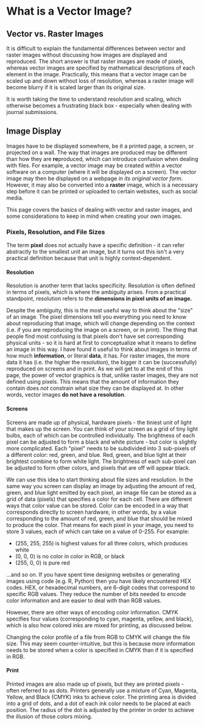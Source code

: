 
# What is a Vector Image?

## Vector vs. Raster Images
It is difficult to explain the fundamental differences between vector and raster images without discussing how images are displayed and reproduced. The short answer is that raster images are made of pixels, whereas vector images are specified by mathematical descriptions of each element in the image. Practically, this means that a vector image can be scaled up and down without loss of resolution, whereas a raster image will become blurry if it is scaled larger than its original size. 

It is worth taking the time to understand resolution and scaling, which otherwise becomes a frustrating black box - especially when dealing with journal submissions. 

## Image Display
Images have to be displayed somewhere, be it a printed page, a screen, or projected on a wall. The way that images are produced may be different than how they are **re**produced, which can introduce confusion when dealing with files. For example, a vector image may be created within a vector software on a computer (where it will be displayed on a screen). The vector image may then be displayed on a webpage *in its original vector form*. However, it may also be converted into a **raster** image, which is a necessary step before it can be printed or uploaded to certain websites, such as social media. 

This page covers the basics of dealing with vector and raster images, and some considerations to keep in mind when creating your own images. 

### Pixels, Resolution, and File Sizes
The term **pixel** does not actually have a specific definition - it can refer abstractly to the smallest unit an image, but it turns out this isn't a very practical definition because that unit is highly context-dependent.

#### Resolution
Resolution is another term that lacks specificity. Resolution is often defined in terms of pixels, which is where the ambiguity arises. From a practical standpoint, resolution refers to the **dimensions in pixel units of an image.** 

Despite the ambiguity, this is the most useful way to think about the "size" of an image. The pixel dimensions tell you everything you need to know about reproducing that image, which will change depending on the context (i.e. if you are reproducing the image on a screen, or in print). The thing that people find most confusing is that pixels don't have set corresponding physical units - so it is hard at first to conceptualize what it means to define an image in this way. I have found it useful to think about images in terms of how much **information**, or literal **data**, it has. For raster images, the more data it has (i.e. the higher the resolution), the bigger it can be (successfully) reproduced on screens and in print. As we will get to at the end of this page, the power of vector graphics is that, unlike raster images, they are not defined using pixels. This means that the amount of information they contain does *not* constrain what size they can be displayed at. In other words, vector images **do not have a resolution**. 

#### Screens
Screens are made up of physical, hardware pixels - the tiniest unit of light that makes up the screen. You can think of your screen as a grid of tiny light bulbs, each of which can be controlled individually. The brightness of each pixel can be adjusted to form a black and white picture - but color is slightly more complicated. Each "pixel" needs to be subdivided into 3 sub-pixels of a different color: red, green, and blue. Red, green, and blue light at their brightest combine to form white light. The brightness of each sub-pixel can be adjusted to form other colors, and pixels that are off will appear black. 

We can use this idea to start thinking about file sizes and resolution. In the same way you screen can display an image by adjusting the amount of red, green, and blue light emitted by each pixel, an image file can be stored as a grid of data (pixels) that specifies a color for each cell. There are different ways that color value can be stored. Color can be encoded in a way that corresponds directly to screen hardware, in other words, by a value corresponding to the amount of red, green, and blue that should be mixed to produce the color. That means for each pixel in your image, you need to store 3 values, each of which can take on a value of 0-255. For example:
* (255, 255, 255) is highest values for all three colors, which produces white
* (0, 0, 0) is no color in color in RGB, or black
* (255, 0, 0) is pure red

...and so on. If you have spent time designing websites or generating images using code (e.g. R, Python) then you have likely encountered HEX codes. HEX, or hexadecimal numbers, are 6-digit codes that correspond to specific RGB values. They reduce the number of bits needed to encode color information and are easier to deal with than RGB values. 

However, there are other ways of encoding color information. CMYK specifies four values (corresponding to cyan, magenta, yellow, and black), which is also how colored inks are mixed for printing, as discussed below. 

Changing the color profile of a file from RGB to CMYK will change the file size. This may seem counter-intuitive, but this is because *more* information needs to be stored when a color is specified in CMYK than if it is specified in RGB. 

#### Print
Printed images are also made up of pixels, but they are printed pixels - often referred to as dots. Printers generally use a mixture of Cyan, Magenta, Yellow, and Black (CMYK) inks to achieve color. The printing area is divided into a grid of dots, and a dot of each ink color needs to be placed at each position. The radius of the dot is adjusted by the printer in order to achieve the illusion of those colors mixing. 
